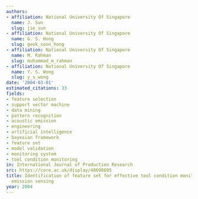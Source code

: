 ```yaml
---
authors:
- affiliation: National University Of Singapore
  name: J. Sun
  slug: jie_sun
- affiliation: National University Of Singapore
  name: G. S. Hong
  slug: geok_soon_hong
- affiliation: National University Of Singapore
  name: M. Rahman
  slug: muhammad_m_rahman
- affiliation: National University Of Singapore
  name: Y. S. Wong
  slug: y_s_wong
date: '2004-03-01'
estimated_citations: 33
fields:
- feature selection
- support vector machine
- data mining
- pattern recognition
- acoustic emission
- engineering
- artificial intelligence
- bayesian framework
- feature set
- model validation
- monitoring system
- tool condition monitoring
in: International Journal of Production Research
src: https://core.ac.uk/display/48698695
title: Identification of feature set for effective tool condition monitoring by acoustic
  emission sensing
year: 2004
---
```

